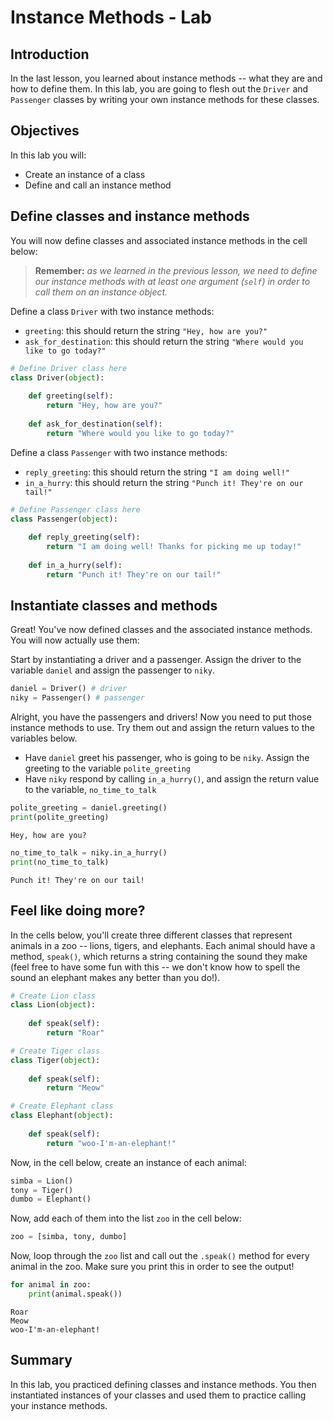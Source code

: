 
# Instance Methods - Lab

## Introduction
In the last lesson, you learned about instance methods -- what they are and how to define them. In this lab, you are going to flesh out the `Driver` and `Passenger` classes by writing your own instance methods for these classes.

## Objectives

In this lab you will: 

* Create an instance of a class 
* Define and call an instance method


## Define classes and instance methods

You will now define classes and associated instance methods in the cell below: 
    
> **Remember:** *as we learned in the previous lesson, we need to define our instance methods with at least one argument (`self`) in order to call them on an instance object.*

Define a class `Driver` with two instance methods: 

- `greeting`: this should return the string `"Hey, how are you?"` 
- `ask_for_destination`: this should return the string `"Where would you like to go today?"` 


```python
# Define Driver class here
class Driver(object):
    
    def greeting(self):
        return "Hey, how are you?"
    
    def ask_for_destination(self):
        return "Where would you like to go today?"
```

Define a class `Passenger` with two instance methods: 

- `reply_greeting`: this should return the string `"I am doing well!"` 
- `in_a_hurry`: this should return the string `"Punch it! They're on our tail!"`


```python
# Define Passenger class here 
class Passenger(object):
    
    def reply_greeting(self):
        return "I am doing well! Thanks for picking me up today!"
    
    def in_a_hurry(self):
        return "Punch it! They're on our tail!"
```

## Instantiate classes and methods

Great! You've now defined classes and the associated instance methods. You will now actually use them: 

Start by instantiating a driver and a passenger. Assign the driver to the variable `daniel` and assign the passenger to `niky`. 


```python
daniel = Driver() # driver
niky = Passenger() # passenger
```

Alright, you have the passengers and drivers! Now you need to put those instance methods to use. Try them out and assign the return values to the variables below. 

- Have `daniel` greet his passenger, who is going to be `niky`. Assign the greeting to the variable `polite_greeting` 
- Have `niky` respond by calling `in_a_hurry()`, and assign the return value to the variable, `no_time_to_talk` 


```python
polite_greeting = daniel.greeting()
print(polite_greeting)
```

    Hey, how are you?



```python
no_time_to_talk = niky.in_a_hurry()
print(no_time_to_talk)
```

    Punch it! They're on our tail!


## Feel like doing more? 

In the cells below, you'll create three different classes that represent animals in a zoo -- lions, tigers, and elephants. Each animal should have a method, `speak()`, which returns a string containing the sound they make (feel free to have some fun with this -- we don't know how to spell the sound an elephant makes any better than you do!). 


```python
# Create Lion class
class Lion(object):
    
    def speak(self):
        return "Roar"
```


```python
# Create Tiger class
class Tiger(object):
    
    def speak(self):
        return "Meow"
```


```python
# Create Elephant class
class Elephant(object):
    
    def speak(self):
        return "woo-I'm-an-elephant!"
```

Now, in the cell below, create an instance of each animal: 


```python
simba = Lion()
tony = Tiger()
dumbo = Elephant()
```

Now, add each of them into the list `zoo` in the cell below: 


```python
zoo = [simba, tony, dumbo]
```

Now, loop through the `zoo` list and call out the `.speak()` method for every animal in the zoo. Make sure you print this in order to see the output! 


```python
for animal in zoo:
    print(animal.speak())
```

    Roar
    Meow
    woo-I'm-an-elephant!


## Summary
In this lab, you practiced defining classes and instance methods. You then instantiated instances of your classes and used them to practice calling your instance methods. 
